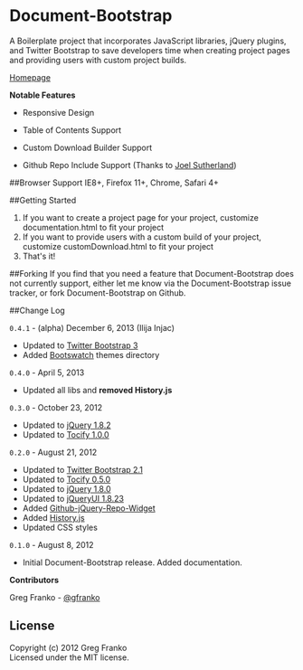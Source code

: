 Document-Bootstrap
==================

A Boilerplate project that incorporates JavaScript libraries, jQuery plugins, and Twitter Bootstrap to save developers time when creating project pages and providing users with custom project builds.

[Homepage](http://gregfranko.com/Document-Bootstrap/)

**Notable Features**

   - Responsive Design

   - Table of Contents Support

   - Custom Download Builder Support

   - Github Repo Include Support (Thanks to [Joel Sutherland](https://github.com/JoelSutherland/))

##Browser Support
IE8+, Firefox 11+, Chrome, Safari 4+

##Getting Started
1.  If you want to create a project page for your project, customize documentation.html to fit your project
2.  If you want to provide users with a custom build of your project, customize customDownload.html to fit your project
3.  That's it!

##Forking
If you find that you need a feature that Document-Bootstrap does not currently support, either let me know via the Document-Bootstrap issue tracker, or fork Document-Bootstrap on Github.

##Change Log

`0.4.1` - (alpha) December 6, 2013 (Ilija Injac)
- Updated to [Twitter Bootstrap 3](http://twitter.github.com/bootstrap/)
- Added [Bootswatch](http://bootswatch.com/) themes directory

`0.4.0` - April 5, 2013

- Updated all libs and **removed History.js**

`0.3.0` - October 23, 2012

- Updated to [jQuery 1.8.2](http://jquery.com)
- Updated to [Tocify 1.0.0](http://gregfranko.com/jquery.tocify.js/)

`0.2.0` - August 21, 2012

- Updated to [Twitter Bootstrap 2.1](http://twitter.github.com/bootstrap/)
- Updated to [Tocify 0.5.0](http://gregfranko.com/jquery.tocify.js/)
- Updated to [jQuery 1.8.0](http://www.jquery.com)
- Updated to [jQueryUI 1.8.23](http://www.jqueryui.com)
- Added [Github-jQuery-Repo-Widget](https://github.com/JoelSutherland/GitHub-jQuery-Repo-Widget)
- Added [History.js](https://github.com/balupton/History.js/)
- Updated CSS styles

`0.1.0` - August 8, 2012

- Initial Document-Bootstrap release.  Added documentation.

**Contributors**

Greg Franko - [@gfranko](https://github.com/gfranko)

## License
Copyright (c) 2012 Greg Franko  
Licensed under the MIT license.

